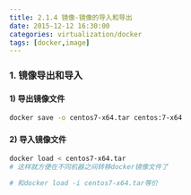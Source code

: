 ```yaml
---
title: 2.1.4 镜像-镜像的导入和导出
date: 2015-12-12 16:30:00
categories: virtualization/docker
tags: [docker,image]
---
```


### 1. 镜像导出和导入
#### 1) 导出镜像文件
``` bash
docker save -o centos7-x64.tar centos:7-x64
```

#### 2) 导入镜像文件
``` bash
docker load < centos7-x64.tar
# 这样就方便在不同机器之间转移docker镜像文件了

# 和docker load -i centos7-x64.tar等价
```

